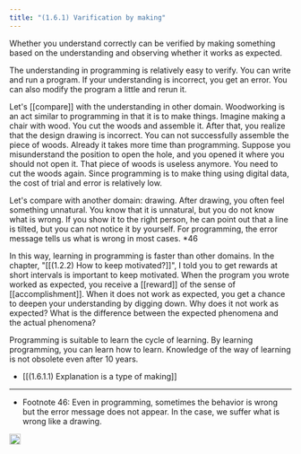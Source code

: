 ```yaml
---
title: "(1.6.1) Varification by making"
---
```


Whether you understand correctly can be verified by making something based on the understanding and observing whether it works as expected.

The understanding in programming is relatively easy to verify. You can write and run a program. If your understanding is incorrect, you get an error. You can also modify the program a little and rerun it.

Let's [[compare]] with the understanding in other domain. Woodworking is an act similar to programming in that it is to make things. Imagine making a chair with wood. You cut the woods and assemble it. After that, you realize that the design drawing is incorrect. You can not successfully assemble the piece of woods. Already it takes more time than programming. Suppose you misunderstand the position to open the hole, and you opened it where you should not open it. That piece of woods is useless anymore. You need to cut the woods again. Since programming is to make thing using digital data, the cost of trial and error is relatively low.

Let's compare with another domain: drawing. After drawing, you often feel something unnatural. You know that it is unnatural, but you do not know what is wrong. If you show it to the right person, he can point out that a line is tilted, but you can not notice it by yourself. For programming, the error message tells us what is wrong in most cases. *46

In this way, learning in programming is faster than other domains. In the chapter, "[[(1.2.2) How to keep motivated?]]", I told you to get rewards at short intervals is important to keep motivated. When the program you wrote worked as expected, you receive a [[reward]] of the sense of [[accomplishment]]. When it does not work as expected, you get a chance to deepen your understanding by digging down. Why does it not work as expected? What is the difference between the expected phenomena and the actual phenomena?

Programming is suitable to learn the cycle of learning. By learning programming, you can learn how to learn. Knowledge of the way of learning is not obsolete even after 10 years.

- [[(1.6.1.1) Explanation is a type of making]]

---

- Footnote 46: Even in programming, sometimes the behavior is wrong but the error message does not appear. In the case, we suffer what is wrong like a drawing.

<img src='https://scrapbox.io/api/pages/nishio/en/icon' alt='en.icon' height="19.5"/>